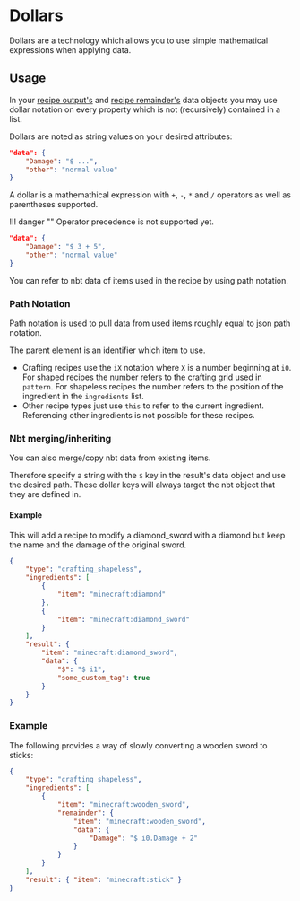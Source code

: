 # Dollars
Dollars are a technology which allows you to use simple mathematical expressions when applying data.

## Usage
In your [recipe output's](../../recipe-parts/results) and [recipe remainder's](../../recipe-parts/ingredients/remainders) data objects you may use dollar notation on every property which is not (recursively) contained in a list.

Dollars are noted as string values on your desired attributes:

```json
"data": {
	"Damage": "$ ...",
	"other": "normal value"
}
```

A dollar is a mathemathical expression with `+`, `-`, `*` and `/` operators as well as parentheses supported.

!!! danger ""
	Operator precedence is not supported yet.

```json
"data": {
	"Damage": "$ 3 + 5",
	"other": "normal value"
}
```

You can refer to nbt data of items used in the recipe by using path notation.

### Path Notation
Path notation is used to pull data from used items roughly equal to json path notation.

The parent element is an identifier which item to use.

* Crafting recipes use the `iX` notation where `X` is a number beginning at `i0`. For shaped recipes the number refers to the crafting grid used in `pattern`. For shapeless recipes the number refers to the position of the ingredient in the `ingredients` list.
* Other recipe types just use `this` to refer to the current ingredient. Referencing other ingredients is not possible for these recipes.

### Nbt merging/inheriting
You can also merge/copy nbt data from existing items.

Therefore specify a string with the `$` key in the result's data object and use the desired path.
These dollar keys will always target the nbt object that they are defined in.

#### Example
This will add a recipe to modify a diamond_sword with a diamond but keep the name and the damage of the original sword.

```json
{
	"type": "crafting_shapeless",
	"ingredients": [
		{
			"item": "minecraft:diamond"
		},
		{
			"item": "minecraft:diamond_sword"
		}
	],
	"result": {
		"item": "minecraft:diamond_sword",
		"data": {
			"$": "$ i1",
			"some_custom_tag": true
		}
	}
}
```

### Example
The following provides a way of slowly converting a wooden sword to sticks:

```json
{
	"type": "crafting_shapeless",
	"ingredients": [
		{
			"item": "minecraft:wooden_sword",
			"remainder": {
				"item": "minecraft:wooden_sword",
				"data": {
					"Damage": "$ i0.Damage + 2"
				}
			}
		}
	],
	"result": { "item": "minecraft:stick" }
}
```
